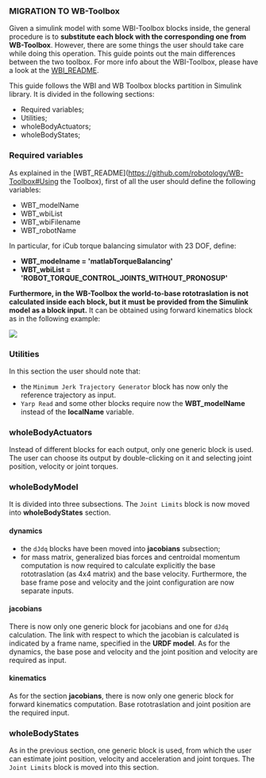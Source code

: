 ### MIGRATION TO WB-Toolbox
Given a simulink model with some WBI-Toolbox blocks inside, the general procedure is to **substitute each block with the corresponding one from WB-Toolbox**. However, there are some things the user should take care while doing this operation. This guide points out the main differences between the two toolbox. For more info about the WBI-Toolbox, please have a look at the [WBI_README](https://github.com/robotology-playground/WBI-Toolbox).

This guide follows the WBI and WB Toolbox blocks partition in Simulink library. It is divided in the following sections:
- Required variables;
- Utilities;
- wholeBodyActuators;
- wholeBodyStates;

### Required variables
As explained in the [WBT_README](https://github.com/robotology/WB-Toolbox#Using the Toolbox), first of all the user should define the following variables:
- WBT_modelName
- WBT_wbiList
- WBT_wbiFilename
- WBT_robotName

In particular, for iCub torque balancing simulator with 23 DOF, define:
- **WBT_modelname = 'matlabTorqueBalancing'**
- **WBT_wbiList   = 'ROBOT_TORQUE_CONTROL_JOINTS_WITHOUT_PRONOSUP'**

**Furthermore, in the WB-Toolbox the world-to-base rototraslation is not calculated inside each block, but it must be provided from the Simulink model as a block input.** It can be obtained using forward kinematics block as in the following example: 

![](https://cloud.githubusercontent.com/assets/12396934/12293044/3337da3c-b9f1-11e5-959f-b40418b5469d.png)

### Utilities
In this section the user should note that:
- the `Minimum Jerk Trajectory Generator` block has now only the reference trajectory as input.
- `Yarp Read` and some other blocks require now the **WBT_modelName** instead of the **localName** variable.

### wholeBodyActuators
Instead of different blocks for each output, only one generic block is used. The user can choose its output by double-clicking on it and selecting joint position, velocity or joint torques.

### wholeBodyModel
It is divided into three subsections. The `Joint Limits` block is now moved into **wholeBodyStates** section.

#### dynamics
- the `dJdq` blocks have been moved into **jacobians** subsection;
- for mass matrix, generalized bias forces and centroidal momentum computation is now required to calculate explicitly the base rototraslation (as 4x4 matrix) and the base velocity. Furthermore, the base frame pose and velocity and the joint configuration are now separate inputs. 

#### jacobians
There is now only one generic block for jacobians and one for `dJdq` calculation. The link with respect to which the jacobian is calculated is indicated by a frame name, specified in the **URDF model**. As for the dynamics, the base pose and velocity and the joint position and velocity are required as input.

#### kinematics
As for the section **jacobians**, there is now only one generic block for forward kinematics computation. Base rototraslation and joint position are the required input.

### wholeBodyStates
As in the previous section, one generic block is used, from which the user can estimate joint position, velocity and acceleration and joint torques. The `Joint Limits` block is moved into this section.


